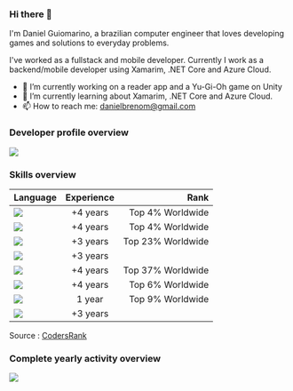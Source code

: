 ### Hi there 👋

I'm Daniel Guiomarino, a brazilian computer engineer that loves developing games and solutions to everyday problems.

I've worked as a fullstack and mobile developer. Currently I work as a backend/mobile developer using Xamarim, .NET Core and Azure Cloud.

- 🔭 I’m currently working on a reader app and a Yu-Gi-Oh game on Unity
- 🌱 I’m currently learning about Xamarim, .NET Core and Azure Cloud.
- 📫 How to reach me: danielbrenom@gmail.com

### Developer profile overview

<img src="https://cr-ss-service.azurewebsites.net/api/ScreenShot?widget=summary&username=danielbrenom&badges=2&show-avatar=false&branding=false"/>

### Skills overview
| Language       | Experience           | Rank  |
| ------------- |:-------------:| -----:|
| <img src="https://img.shields.io/badge/c%23%20-%23239120.svg?&style=for-the-badge&logo=c-sharp&logoColor=white"/>  | +4 years | Top 4% Worldwide |
| <img src="https://img.shields.io/badge/php-%23777BB4.svg?&style=for-the-badge&logo=php&logoColor=white"/> | +4 years |  Top 4% Worldwide |
| <img src="https://img.shields.io/badge/javascript%20-%23323330.svg?&style=for-the-badge&logo=javascript&logoColor=%23F7DF1E"/> | +3 years | Top 23% Worldwide |
| <img src="https://img.shields.io/badge/jquery%20-%230769AD.svg?&style=for-the-badge&logo=jquery&logoColor=white"/> | +3 years |  |
| <img src="https://img.shields.io/badge/html5%20-%23E34F26.svg?&style=for-the-badge&logo=html5&logoColor=white"/> | +4 years | Top 37% Worldwide |
| <img src="https://img.shields.io/badge/css3%20-%231572B6.svg?&style=for-the-badge&logo=css3&logoColor=white"/> | +4 years | Top 6% Worldwide |
| <img src="https://img.shields.io/badge/SASS%20-hotpink.svg?&style=for-the-badge&logo=SASS&logoColor=white"/> | 1 year | Top 9% Worldwide |
| <img src="https://img.shields.io/badge/unity%20-%23000000.svg?&style=for-the-badge&logo=unity&logoColor=white"/> | +3 years | |

Source : [CodersRank](https://profile.codersrank.io/user/danielbrenom/)
### Complete yearly activity overview

<img src="https://cr-ss-service.azurewebsites.net/api/ScreenShot?widget=activity&username=danielbrenom&branding=false&labels=true"/>


